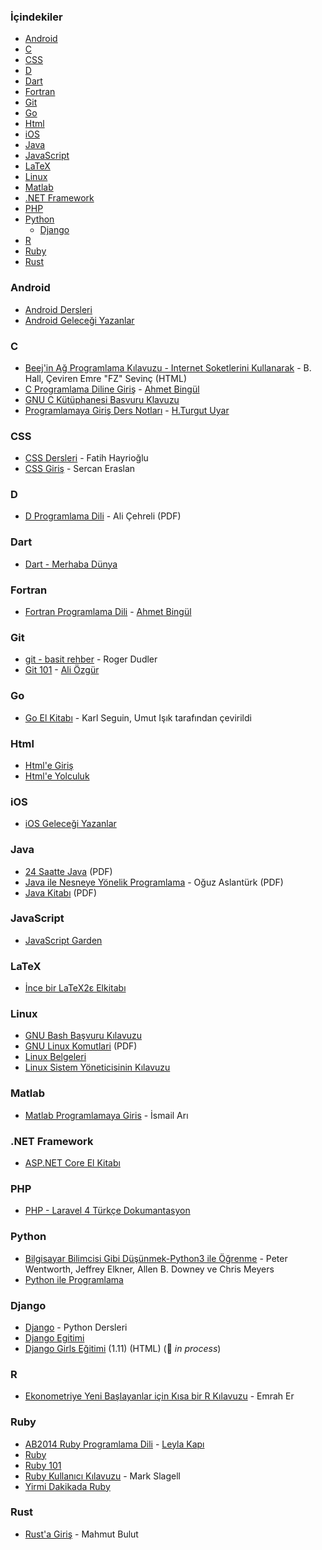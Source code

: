 ### İçindekiler

* [Android](#android)
* [C](#c)
* [CSS](#css)
* [D](#d)
* [Dart](#dart)
* [Fortran](#fortran)
* [Git](#git)
* [Go](#go)
* [Html](#html)
* [iOS](#ios)
* [Java](#java)
* [JavaScript](#javascript)
* [LaTeX](#latex)
* [Linux](#linux)
* [Matlab](#matlab)
* [.NET Framework](#net-framework)
* [PHP](#php)
* [Python](#python)
  * [Django](#django)
* [R](#r)
* [Ruby](#ruby)
* [Rust](#rust)


### Android

* [Android Dersleri](https://umiitkose.com/android)
* [Android Geleceği Yazanlar](https://gelecegiyazanlar.turkcell.com.tr/konu/android)


### C

* [Beej'in Ağ Programlama Kılavuzu - Internet Soketlerini Kullanarak](http://www.belgeler.org/bgnet/bgnet.html) - B. Hall, Çeviren Emre "FZ" Sevinç (HTML)
* [C Programlama Diline Giriş](http://www1.gantep.edu.tr/~bingul/c/index.php) - [Ahmet Bingül](http://www1.gantep.edu.tr/~bingul)
* [GNU C Kütüphanesi Basvuru Klavuzu](http://www.belgeler.org/glibc/glibc.html)
* [Programlamaya Giriş Ders Notları](http://web.itu.edu.tr/uyar/programlama) - [H.Turgut Uyar](http://web.itu.edu.tr/uyar)


### CSS

* [CSS Dersleri](http://fatihhayrioglu.com/css-dersleri/) - Fatih Hayrioğlu
* [CSS Giriş](http://sercaneraslan.com/css/) - Sercan Eraslan


### D

* [D Programlama Dili](http://ddili.org/ders/d/D_Programlama_Dili.pdf) - Ali Çehreli (PDF)


### Dart

* [Dart - Merhaba Dünya](http://dartogreniyorum.blogspot.com.tr/2013/03/yeniden-dart.html?view=sidebar)


### Fortran

* [Fortran Programlama Dili](http://www1.gantep.edu.tr/~bingul/f95/index.php) - [Ahmet Bingül](http://www1.gantep.edu.tr/~bingul)


### Git

* [git - basit rehber](http://rogerdudler.github.io/git-guide/index.tr.html) - Roger Dudler
* [Git 101](https://www.gitbook.com/book/aliozgur/git101/details) - [Ali Özgür](https://github.com/aliozgur)


### Go

* [Go El Kitabı](https://github.com/umutphp/the-little-go-book) - Karl Seguin, Umut Işık tarafından çevirildi


### Html

* [Html'e Giriş](http://www.htmldersleri.org)
* [Html'e Yolculuk](https://github.com/paufsc/journey-to-html)


### iOS

* [iOS Geleceği Yazanlar](https://gelecegiyazanlar.turkcell.com.tr/konu/ios)


### Java

* [24 Saatte Java](https://ia601505.us.archive.org/23/items/24-saatte-java/24-saatte-java-turkce.pdf) (PDF)
* [Java ile Nesneye Yönelik Programlama](https://ia801507.us.archive.org/12/items/java-ile-nesneye-yonelik-programlama/Java%20ile%20Nesneye%20Y%C3%B6nelik%20Programlama.pdf) - Oğuz Aslantürk (PDF)
* [Java Kitabı](https://ia601503.us.archive.org/27/items/java-kitabi/java-kitabi.pdf) (PDF)


### JavaScript

* [JavaScript Garden](http://bonsaiden.github.io/JavaScript-Garden/tr)


### LaTeX

* [İnce bir LaTeX2ε Elkitabı](http://www.ctan.org/tex-archive/info/lshort/turkish)


### Linux

* [GNU Bash Başvuru Kılavuzu](http://belgeler.org/bashref/bashref.html)
* [GNU Linux Komutlari](https://www.fullportal.org/GNULINUX/Komutlar/GNULINUXKOMUTLAR.pdf) (PDF)
* [Linux Belgeleri](http://belgeler.org/howto/howtos.html)
* [Linux Sistem Yöneticisinin Kılavuzu](http://belgeler.org/sag/sag.html)


### Matlab

* [Matlab Programlamaya Giris](http://ismailari.com/blog/matlab-programlamaya-giris) - İsmail Arı


### .NET Framework

* [ASP.NET Core El Kitabı](https://sahin.gitbook.io/asp-net-core-el-kitab)


### PHP

* [PHP - Laravel 4 Türkçe Dokumantasyon](https://leanpub.com/laravel4-tr)


### Python

* [Bilgisayar Bilimcisi Gibi Düşünmek-Python3 ile Öğrenme](http://ofenerci.github.io/thinkcspy-tr) - Peter Wentworth, Jeffrey Elkner, Allen B. Downey ve Chris Meyers
* [Python ile Programlama](https://belgeler.yazbel.com/python-istihza)


### Django

* [Django](https://www.pythondersleri.com/p/django-egitim-serisi.html) - Python Dersleri
* [Django Egitimi](https://gokmengorgen.net/django-notes)
* [Django Girls Eğitimi](https://tutorial.djangogirls.org/tr) (1.11) (HTML) (:construction: *in process*)


### R

* [Ekonometriye Yeni Başlayanlar için Kısa bir R Kılavuzu](https://github.com/emraher/eybkbrk) - Emrah Er


### Ruby

* [AB2014 Ruby Programlama Dili](https://github.com/leylaKapi/AB2014-Ruby-Programlama-Dili/blob/master/Ruby_AB2014.md) - [Leyla Kapı](http://www.leylakapi.com)
* [Ruby](https://www.ruby-lang.org/tr)
* [Ruby 101](https://www.gitbook.com/book/vigo/ruby-101/details)
* [Ruby Kullanıcı Kılavuzu](http://www.belgeler.org/uygulamalar/ruby/ruby-ug.html) - Mark Slagell
* [Yirmi Dakikada Ruby](https://www.ruby-lang.org/tr/documentation/quickstart)


### Rust

* [Rust'a Giriş](http://bit.ly/rustagiris) - Mahmut Bulut

